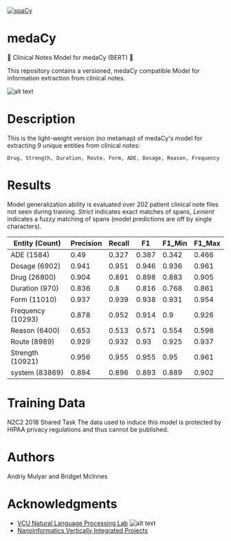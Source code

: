 [![spaCy](https://img.shields.io/badge/built%20with-spaCy-09a3d5.svg)](https://spacy.io)
# medaCy
:hospital: Clinical Notes Model for medaCy (BERT) :hospital:

This repository contains a versioned, medaCy compatible Model for information extraction from clinical notes.

![alt text](https://nlp.cs.vcu.edu/images/Edit_NanomedicineDatabase.png "Nanoinformatics")

# Description
This is the light-weight version (no metamap) of medaCy's model for extracting 9 unique entities from clinical notes:

`Drug, Strength, Duration, Route, Form, ADE, Dosage, Reason, Frequency`

# Results
Model generalization ability is evaluated over 202 patient clinical note files not seen during training. *Strict* indicates exact matches of spans, *Lenient* indicates a fuzzy matching of spans (model predictions are off by single characters).

| Entity (Count)    |   Precision |   Recall |    F1 |   F1_Min |   F1_Max |
|-------------------|-------------|----------|-------|----------|----------|
| ADE (1584)        |       0.49  |    0.327 | 0.387 |    0.342 |    0.466 |
| Dosage (6902)     |       0.941 |    0.951 | 0.946 |    0.936 |    0.961 |
| Drug (26800)      |       0.904 |    0.891 | 0.898 |    0.883 |    0.905 |
| Duration (970)    |       0.836 |    0.8   | 0.816 |    0.768 |    0.861 |
| Form (11010)      |       0.937 |    0.939 | 0.938 |    0.931 |    0.954 |
| Frequency (10293) |       0.878 |    0.952 | 0.914 |    0.9   |    0.926 |
| Reason (6400)     |       0.653 |    0.513 | 0.571 |    0.554 |    0.598 |
| Route (8989)      |       0.929 |    0.932 | 0.93  |    0.925 |    0.937 |
| Strength (10921)  |       0.956 |    0.955 | 0.955 |    0.95  |    0.961 |
| system (83869)    |       0.894 |    0.896 | 0.893 |    0.889 |    0.902 |

# Training Data
N2C2 2018 Shared Task
The data used to induce this model is protected by HIPAA privacy regulations and thus cannot be published.

Authors
=======
Andriy Mulyar and Bridget McInnes

Acknowledgments
===============
- [VCU Natural Language Processing Lab](https://nlp.cs.vcu.edu/)     ![alt text](https://nlp.cs.vcu.edu/images/vcu_head_logo "VCU")
- [Nanoinformatics Vertically Integrated Projects](https://rampages.us/nanoinformatics/)
